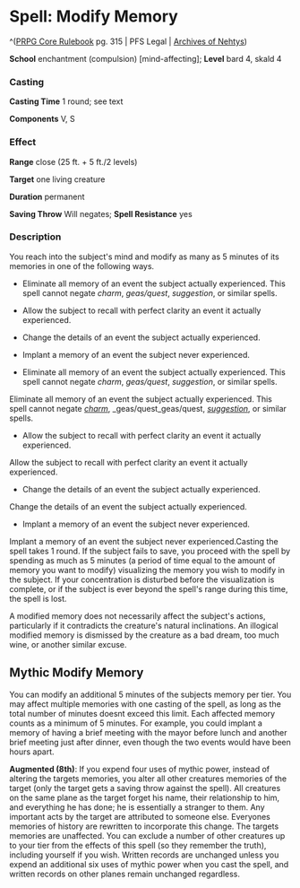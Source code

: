 # Spell: Modify Memory

^([PRPG Core Rulebook][ss-modify-memory] pg. 315 | PFS Legal | [Archives of Nehtys][sn-modify-memory])

**School** enchantment (compulsion) [mind-affecting]; **Level** bard 4, skald 4

### Casting

**Casting Time** 1 round; see text  

**Components** V, S

### Effect

**Range** close (25 ft. + 5 ft./2 levels)  

**Target** one living creature  

**Duration** permanent  

**Saving Throw** Will negates; **Spell Resistance** yes

### Description

You reach into the subject's mind and modify as many as 5 minutes of its memories in one of the following ways.

* Eliminate all memory of an event the subject actually experienced. This spell cannot negate _charm_, _geas/quest_, _suggestion_, or similar spells.

* Allow the subject to recall with perfect clarity an event it actually experienced.

* Change the details of an event the subject actually experienced.

* Implant a memory of an event the subject never experienced.

* Eliminate all memory of an event the subject actually experienced. This spell cannot negate _charm_, _geas/quest_, _suggestion_, or similar spells.

Eliminate all memory of an event the subject actually experienced. This spell cannot negate _[charm]_, _geas/quest_geas/quest, _[suggestion]_, or similar spells.

* Allow the subject to recall with perfect clarity an event it actually experienced.

Allow the subject to recall with perfect clarity an event it actually experienced.

* Change the details of an event the subject actually experienced.

Change the details of an event the subject actually experienced.

* Implant a memory of an event the subject never experienced.

Implant a memory of an event the subject never experienced.Casting the spell takes 1 round. If the subject fails to save, you proceed with the spell by spending as much as 5 minutes (a period of time equal to the amount of memory you want to modify) visualizing the memory you wish to modify in the subject. If your concentration is disturbed before the visualization is complete, or if the subject is ever beyond the spell's range during this time, the spell is lost.  

A modified memory does not necessarily affect the subject's actions, particularly if it contradicts the creature's natural inclinations. An illogical modified memory is dismissed by the creature as a bad dream, too much wine, or another similar excuse.

## Mythic Modify Memory

You can modify an additional 5 minutes of the subjects memory per tier. You may affect multiple memories with one casting of the spell, as long as the total number of minutes doesnt exceed this limit. Each affected memory counts as a minimum of 5 minutes. For example, you could implant a memory of having a brief meeting with the mayor before lunch and another brief meeting just after dinner, even though the two events would have been hours apart.  

**Augmented (8th)**: If you expend four uses of mythic power, instead of altering the targets memories, you alter all other creatures memories of the target (only the target gets a saving throw against the spell). All creatures on the same plane as the target forget his name, their relationship to him, and everything he has done; he is essentially a stranger to them. Any important acts by the target are attributed to someone else. Everyones memories of history are rewritten to incorporate this change. The targets memories are unaffected. You can exclude a number of other creatures up to your tier from the effects of this spell (so they remember the truth), including yourself if you wish. Written records are unchanged unless you expend an additional six uses of mythic power when you cast the spell, and written records on other planes remain unchanged regardless.

[ss-modify-memory]: http://paizo.com/pathfinderRPG/v57
[sn-modify-memory]: http://www.archivesofnethys.com/SpellDisplay.aspx?ItemName=Modify%20Memory
[suggestion]: http://www.archivesofnethys.com/SpellDisplay.aspx?ItemName=suggestion
[charm]: http://www.archivesofnethys.com/SpellDisplay.aspx?ItemName=charm